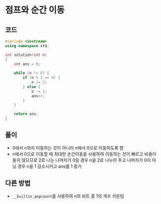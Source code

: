 # 점프와 순간 이동

## 코드
```cpp
#include <iostream>
using namespace std;

int solution(int n)
{
    int ans = 0;
	
    while (n != 0) {
        if (n % 2 == 0) {
            n /= 2;
        } else {
            n -= 1;
            ans++;
        }
    }

    return ans;
}
```

## 풀이
- 0에서 n까지 이동하는 것이 아니라 n에서 0으로 이동하도록 함
- n에서 0으로 이동할 때 최대한 순간이동을 사용하여 이동하는 것이 빠르고 비용이 들지 않으므로 2로 나눈 나머지가 0일 경우 n을 2로 나누어 주고 나머지가 0이 아닐 경우 n을 1 감소시키고 ans를 1 증가

## 다른 방법
- `__builtin_popcount`를 사용하여 n의 비트 중 1의 개수 카운팅 